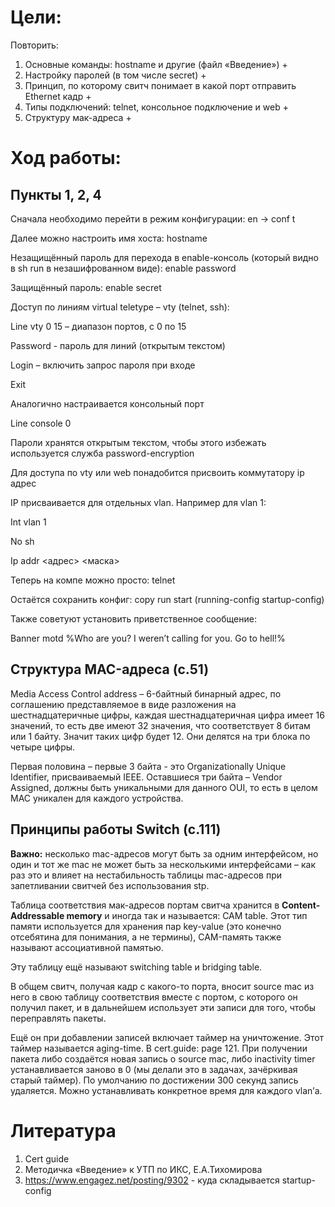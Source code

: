 # Цели:
Повторить:

1) Основные команды: hostname и другие (файл «Введение») + 
1) Настройку паролей (в том числе secret) +
1) Принцип, по которому свитч понимает в какой порт отправить Ethernet кадр +
1) Типы подключений: telnet, консольное подключение и web +
1) Структуру мак-адреса +
# Ход работы:
## **Пункты 1, 2, 4**
Сначала необходимо перейти в режим конфигурации: en -> conf t

Далее можно настроить имя хоста: hostname <name>

Незащищённый пароль для перехода в enable-консоль (который видно в sh run в незашифрованном виде): enable password <password>

Защищённый пароль: enable secret <password>

Доступ по линиям virtual teletype – vty (telnet, ssh):

Line vty 0 15 – диапазон портов, с 0 по 15

Password <password> - пароль для линий (открытым текстом)

Login – включить запрос пароля при входе

Exit

Аналогично настраивается консольный порт

Line console 0

Пароли хранятся открытым текстом, чтобы этого избежать используется служба password-encryption

Для доступа по vty или web понадобится присвоить коммутатору ip адрес

IP присваивается для отдельных vlan. Например для vlan 1:

Int vlan 1

No sh

Ip addr <адрес> <маска>

Теперь на компе можно просто: telnet <ip addr>

Остаётся сохранить конфиг: copy run start (running-config startup-config)

Также советуют установить приветственное сообщение:

Banner motd %Who are you? I weren’t calling for you. Go to hell!%

## **Структура MAC-адреса (с.51)**
Media Access Control address – 6-байтный бинарный адрес, по соглашению представляемое в виде разложения на шестнадцатеричные цифры, каждая шестнадцатеричная цифра имеет 16 значений, то есть две имеют 32 значения, что соответствует 8 битам или 1 байту. Значит таких цифр будет 12. Они делятся на три блока по четыре цифры.

Первая половина – первые 3 байта - это Organizationally Unique Identifier, присваиваемый IEEE. Оставшиеся три байта – Vendor Assigned, должны быть уникальными для данного OUI, то есть в целом MAC уникален для каждого устройства. 


## **Принципы работы Switch (с.111)**
**Важно:** несколько mac-адресов могут быть за одним интерфейсом, но один и тот же mac не может быть за несколькими интерфейсами – как раз это и влияет на нестабильность таблицы mac-адресов при запетливании свитчей без использования stp.

Таблица соответствия мак-адресов портам свитча хранится в **Content-Addressable memory** и иногда так и называется: CAM table. Этот тип памяти используется для хранения пар key-value (это конечно отсебятина для понимания, а не термины), CAM-память также называют ассоциативной памятью. 

Эту таблицу ещё называют switching table и bridging table.

В общем свитч, получая кадр с какого-то порта, вносит source mac из него в свою таблицу соответствия вместе с портом, с которого он получил пакет, и в дальнейшем использует эти записи для того, чтобы переправлять пакеты.

Ещё он при добавлении записей включает таймер на уничтожение. Этот таймер называется aging-time. В cert.guide: page 121. При получении пакета либо создаётся новая запись о source mac, либо inactivity timer устанавливается заново в 0 (мы делали это в задачах, зачёркивая старый таймер). По умолчанию по достижении 300 секунд запись удаляется. Можно устанавливать конкретное время для каждого vlan’а.
# Литература

1) Cert guide
1) Методичка «Введение» к УТП по ИКС, Е.А.Тихомирова
1) <https://www.engagez.net/posting/9302> - куда складывается startup-config
